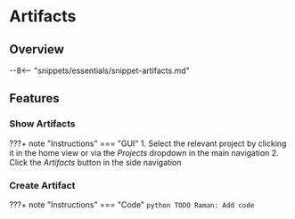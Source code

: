 # Artifacts
## Overview
--8<-- "snippets/essentials/snippet-artifacts.md"

## Features

### Show Artifacts

???+ note "Instructions"
    === "GUI"
        1. Select the relevant project by clicking it in the home view or via the _Projects_ dropdown in the main navigation
        2. Click the _Artifacts_ button in the side navigation

### Create Artifact

???+ note "Instructions"
    === "Code"
        ```python
        TODO Raman: Add code
        ```